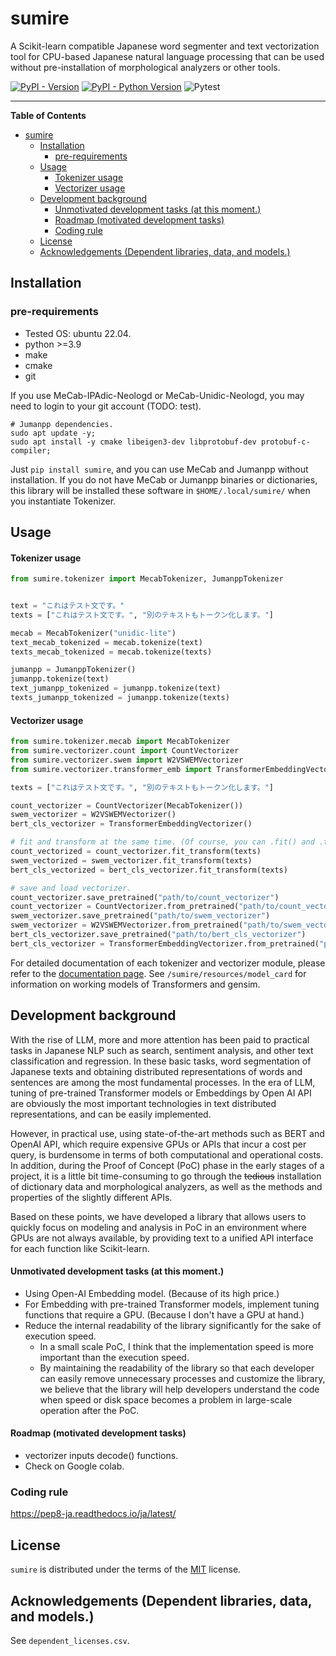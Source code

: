 # sumire

A Scikit-learn compatible Japanese word segmenter and text vectorization tool 
for CPU-based Japanese natural language processing that can be used 
without pre-installation of morphological analyzers or other tools.

[![PyPI - Version](https://img.shields.io/pypi/v/sumire.svg)](https://pypi.org/project/sumire)
[![PyPI - Python Version](https://img.shields.io/pypi/pyversions/sumire.svg)](https://pypi.org/project/sumire)
![Pytest](https://github.com/reiven-c-t/sumire/actions/workflows/python-app.yml/badge.svg)

-----

**Table of Contents**

- [sumire](#sumire)
  * [Installation](#installation)
    + [pre-requirements](#pre-requirements)
  * [Usage](#usage)
      - [Tokenizer usage](#tokenizer-usage)
      - [Vectorizer usage](#vectorizer-usage)
  * [Development background](#development-background)
      - [Unmotivated development tasks (at this moment.)](#unmotivated-development-tasks-at-this-moment)
      - [Roadmap (motivated development tasks)](#roadmap-motivated-development-tasks)
    + [Coding rule](#coding-rule)
  * [License](#license)
  * [Acknowledgements (Dependent libraries, data, and models.)](#acknowledgements-dependent-libraries-data-and-models)

## Installation

### pre-requirements

- Tested OS: ubuntu 22.04.
- python >=3.9
- make
- cmake
- git 

If you use MeCab-IPAdic-Neologd or MeCab-Unidic-Neologd, you may need to login to your git account (TODO: test).

```shell
# Jumanpp dependencies.
sudo apt update -y;
sudo apt install -y cmake libeigen3-dev libprotobuf-dev protobuf-c-compiler;
```

Just `pip install sumire`, and you can use MeCab and Jumanpp without installation.
If you do not have MeCab or Jumanpp binaries or dictionaries, 
this library will be installed these software in `$HOME/.local/sumire/` when you instantiate Tokenizer.


## Usage

#### Tokenizer usage

```python
from sumire.tokenizer import MecabTokenizer, JumanppTokenizer


text = "これはテスト文です。" 
texts = ["これはテスト文です。", "別のテキストもトークン化します。"]

mecab = MecabTokenizer("unidic-lite")
text_mecab_tokenized = mecab.tokenize(text)
texts_mecab_tokenized = mecab.tokenize(texts)

jumanpp = JumanppTokenizer()
jumanpp.tokenize(text)
text_jumanpp_tokenized = jumanpp.tokenize(text)
texts_jumanpp_tokenized = jumanpp.tokenize(texts)
```

#### Vectorizer usage

```python
from sumire.tokenizer.mecab import MecabTokenizer
from sumire.vectorizer.count import CountVectorizer
from sumire.vectorizer.swem import W2VSWEMVectorizer
from sumire.vectorizer.transformer_emb import TransformerEmbeddingVectorizer

texts = ["これはテスト文です。", "別のテキストもトークン化します。"]

count_vectorizer = CountVectorizer(MecabTokenizer())
swem_vectorizer = W2VSWEMVectorizer()
bert_cls_vectorizer = TransformerEmbeddingVectorizer()

# fit and transform at the same time. (Of course, you can .fit() and .transform() separately!)
count_vectorized = count_vectorizer.fit_transform(texts)
swem_vectorized = swem_vectorizer.fit_transform(texts)
bert_cls_vectorized = bert_cls_vectorizer.fit_transform(texts)

# save and load vectorizer.
count_vectorizer.save_pretrained("path/to/count_vectorizer")
count_vectorizer = CountVectorizer.from_pretrained("path/to/count_vectorizer")
swem_vectorizer.save_pretrained("path/to/swem_vectorizer")
swem_vectorizer = W2VSWEMVectorizer.from_pretrained("path/to/swem_vectorizer")
bert_cls_vectorizer.save_pretrained("path/to/bert_cls_vectorizer")
bert_cls_vectorizer = TransformerEmbeddingVectorizer.from_pretrained("path/to/beert_cls_vectorizer")
```

For detailed documentation of each tokenizer and vectorizer module, please refer to the [documentation page](https://reiven-c-t.github.io/sumire/).
See `/sumire/resources/model_card` for information on working models of Transformers and gensim.

## Development background

With the rise of LLM, more and more attention has been paid to 
practical tasks in Japanese NLP such as search, sentiment analysis, and other text classification and regression.
In these basic tasks, word segmentation of Japanese texts and 
obtaining distributed representations of words and sentences are among the most fundamental processes.
In the era of LLM, tuning of pre-trained Transformer models or
Embeddings by Open AI API are obviously the most important technologies in text distributed representations,
and can be easily implemented. 

However, in practical use, using state-of-the-art methods such as BERT and OpenAI API,
which require expensive GPUs or APIs that incur a cost per query,
is burdensome in terms of both computational and operational costs.
In addition, during the Proof of Concept (PoC) phase in the early stages of a project,
it is a little bit time-consuming to go through the ~~tedious~~ installation of dictionary data and morphological analyzers,
as well as the methods and properties of the slightly different APIs.

Based on these points, we have developed a library that allows users to 
quickly focus on modeling and analysis in PoC in an environment where GPUs are not always available,
by providing text to a unified API interface for each function like Scikit-learn.

#### Unmotivated development tasks (at this moment.)

- Using Open-AI Embedding model. (Because of its high price.) 
- For Embedding with pre-trained Transformer models, implement tuning functions that require a GPU. (Because I don't have a GPU at hand.)
- Reduce the internal readability of the library significantly for the sake of execution speed. 
  - In a small scale PoC, I think that the implementation speed is more important than the execution speed.
  - By maintaining the readability of the library so that each developer can easily remove unnecessary processes and customize the library, we believe that the library will help developers understand the code when speed or disk space becomes a problem in large-scale operation after the PoC.

#### Roadmap (motivated development tasks)

- vectorizer inputs decode() functions.
- Check on Google colab.

### Coding rule

<https://pep8-ja.readthedocs.io/ja/latest/>


## License

`sumire` is distributed under the terms of the [MIT](https://spdx.org/licenses/MIT.html) license.


## Acknowledgements (Dependent libraries, data, and models.)

See `dependent_licenses.csv`.